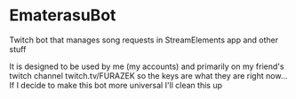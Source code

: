 # EmaterasuBot
Twitch bot that manages song requests in StreamElements app and other stuff

It is designed to be used by me (my accounts) and primarily on my friend's twitch channel twitch.tv/FURAZEK so the keys are what they are right now... If I decide to make this bot more universal I'll clean this up

